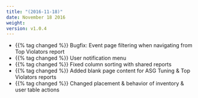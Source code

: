 ```yaml
---
title: "(2016-11-18)"
date: November 18 2016
weight:
version: v1.0.4
---
```

- {{% tag changed %}} Bugfix: Event page filtering when navigating from Top Violators report
- {{% tag changed %}} User notification menu
- {{% tag changed %}} Fixed column sorting with shared reports
- {{% tag changed %}} Added blank page content for ASG Tuning & Top Violators reports
- {{% tag changed %}} Changed placement & behavior of inventory & user table actions
